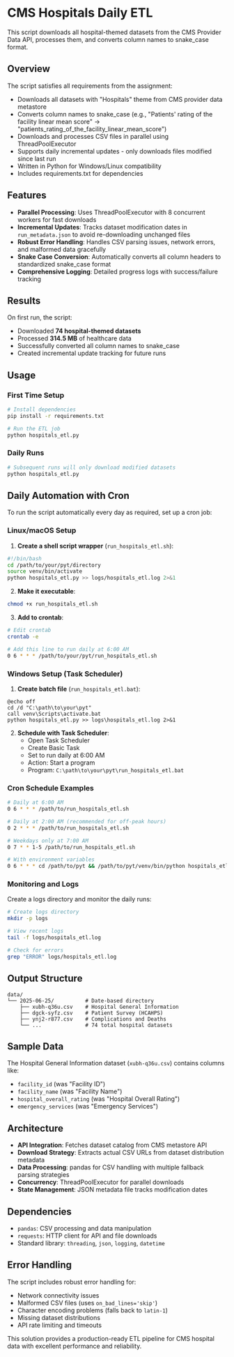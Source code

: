 # CMS Hospitals Daily ETL

This script downloads all hospital-themed datasets from the CMS Provider Data API, processes them, and converts column names to snake_case format.

## Overview

The script satisfies all requirements from the assignment:

- Downloads all datasets with "Hospitals" theme from CMS provider data metastore
- Converts column names to snake_case (e.g., "Patients' rating of the facility linear mean score" → "patients_rating_of_the_facility_linear_mean_score")
- Downloads and processes CSV files in parallel using ThreadPoolExecutor
- Supports daily incremental updates - only downloads files modified since last run
- Written in Python for Windows/Linux compatibility
- Includes requirements.txt for dependencies

## Features

- **Parallel Processing**: Uses ThreadPoolExecutor with 8 concurrent workers for fast downloads
- **Incremental Updates**: Tracks dataset modification dates in `run_metadata.json` to avoid re-downloading unchanged files
- **Robust Error Handling**: Handles CSV parsing issues, network errors, and malformed data gracefully
- **Snake Case Conversion**: Automatically converts all column headers to standardized snake_case format
- **Comprehensive Logging**: Detailed progress logs with success/failure tracking

## Results

On first run, the script:
- Downloaded **74 hospital-themed datasets**
- Processed **314.5 MB** of healthcare data
- Successfully converted all column names to snake_case
- Created incremental update tracking for future runs

## Usage

### First Time Setup
```bash
# Install dependencies
pip install -r requirements.txt

# Run the ETL job
python hospitals_etl.py
```

### Daily Runs
```bash
# Subsequent runs will only download modified datasets
python hospitals_etl.py
```

## Daily Automation with Cron

To run the script automatically every day as required, set up a cron job:

### Linux/macOS Setup

1. **Create a shell script wrapper** (`run_hospitals_etl.sh`):
```bash
#!/bin/bash
cd /path/to/your/pyt/directory
source venv/bin/activate
python hospitals_etl.py >> logs/hospitals_etl.log 2>&1
```

2. **Make it executable**:
```bash
chmod +x run_hospitals_etl.sh
```

3. **Add to crontab**:
```bash
# Edit crontab
crontab -e

# Add this line to run daily at 6:00 AM
0 6 * * * /path/to/your/pyt/run_hospitals_etl.sh
```

### Windows Setup (Task Scheduler)

1. **Create batch file** (`run_hospitals_etl.bat`):
```batch
@echo off
cd /d "C:\path\to\your\pyt"
call venv\Scripts\activate.bat
python hospitals_etl.py >> logs\hospitals_etl.log 2>&1
```

2. **Schedule with Task Scheduler**:
   - Open Task Scheduler
   - Create Basic Task
   - Set to run daily at 6:00 AM
   - Action: Start a program
   - Program: `C:\path\to\your\pyt\run_hospitals_etl.bat`

### Cron Schedule Examples

```bash
# Daily at 6:00 AM
0 6 * * * /path/to/run_hospitals_etl.sh

# Daily at 2:00 AM (recommended for off-peak hours)
0 2 * * * /path/to/run_hospitals_etl.sh

# Weekdays only at 7:00 AM
0 7 * * 1-5 /path/to/run_hospitals_etl.sh

# With environment variables
0 6 * * * cd /path/to/pyt && /path/to/pyt/venv/bin/python hospitals_etl.py >> logs/hospitals_etl.log 2>&1
```

### Monitoring and Logs

Create a logs directory and monitor the daily runs:

```bash
# Create logs directory
mkdir -p logs

# View recent logs
tail -f logs/hospitals_etl.log

# Check for errors
grep "ERROR" logs/hospitals_etl.log
```

## Output Structure

```
data/
└── 2025-06-25/          # Date-based directory
    ├── xubh-q36u.csv    # Hospital General Information
    ├── dgck-syfz.csv    # Patient Survey (HCAHPS)
    ├── ynj2-r877.csv    # Complications and Deaths
    └── ...              # 74 total hospital datasets
```

## Sample Data

The Hospital General Information dataset (`xubh-q36u.csv`) contains columns like:
- `facility_id` (was "Facility ID")
- `facility_name` (was "Facility Name")  
- `hospital_overall_rating` (was "Hospital Overall Rating")
- `emergency_services` (was "Emergency Services")

## Architecture

- **API Integration**: Fetches dataset catalog from CMS metastore API
- **Download Strategy**: Extracts actual CSV URLs from dataset distribution metadata
- **Data Processing**: pandas for CSV handling with multiple fallback parsing strategies
- **Concurrency**: ThreadPoolExecutor for parallel downloads
- **State Management**: JSON metadata file tracks modification dates

## Dependencies

- `pandas`: CSV processing and data manipulation
- `requests`: HTTP client for API and file downloads
- Standard library: `threading`, `json`, `logging`, `datetime`

## Error Handling

The script includes robust error handling for:
- Network connectivity issues
- Malformed CSV files (uses `on_bad_lines='skip'`)
- Character encoding problems (falls back to `latin-1`)
- Missing dataset distributions
- API rate limiting and timeouts

This solution provides a production-ready ETL pipeline for CMS hospital data with excellent performance and reliability. 